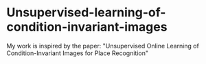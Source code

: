 # Unsupervised-learning-of-condition-invariant-images
My work is inspired by the paper: "Unsupervised Online Learning of Condition-Invariant Images for Place Recognition" 
